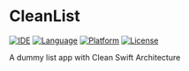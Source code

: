 # CleanList

[![IDE](https://img.shields.io/badge/Xcode-10.2.1-blue.svg)](https://developer.apple.com/xcode/)
[![Language](https://img.shields.io/badge/swift-5-orange.svg)](https://swift.org)
[![Platform](https://img.shields.io/badge/iOS-12-green.svg)](https://developer.apple.com/ios/)
[![License](https://img.shields.io/github/license/festrs/CleanList.svg)](LICENSE)

A dummy list app with Clean Swift Architecture
